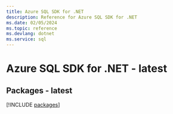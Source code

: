 ```yaml
---
title: Azure SQL SDK for .NET
description: Reference for Azure SQL SDK for .NET
ms.date: 02/05/2024
ms.topic: reference
ms.devlang: dotnet
ms.service: sql
---
```

# Azure SQL SDK for .NET - latest
## Packages - latest
[!INCLUDE [packages](sql-index.md)]